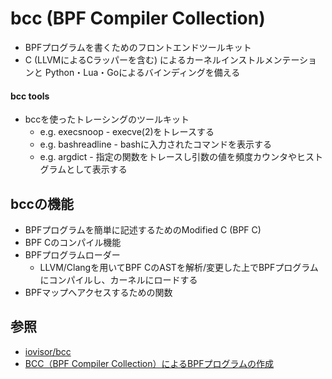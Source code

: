 # bcc (BPF Compiler Collection)
- BPFプログラムを書くためのフロントエンドツールキット
- C (LLVMによるCラッパーを含む) によるカーネルインストルメンテーションと
  Python・Lua・Goによるバインディングを備える

#### bcc tools
- bccを使ったトレーシングのツールキット
  - e.g. execsnoop - execve(2)をトレースする
  - e.g. bashreadline - bashに入力されたコマンドを表示する
  - e.g. argdict - 指定の関数をトレースし引数の値を頻度カウンタやヒストグラムとして表示する

## bccの機能
- BPFプログラムを簡単に記述するためのModified C (BPF C)
- BPF Cのコンパイル機能
- BPFプログラムローダー
  - LLVM/Clangを用いてBPF CのASTを解析/変更した上でBPFプログラムにコンパイルし、カーネルにロードする
- BPFマップへアクセスするための関数

## 参照
- [iovisor/bcc](https://github.com/iovisor/bcc)
- [BCC（BPF Compiler Collection）によるBPFプログラムの作成](https://www.atmarkit.co.jp/ait/articles/1912/17/news006.html)
